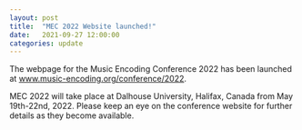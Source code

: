 ```yaml
---
layout: post
title:  "MEC 2022 Website launched!"
date:   2021-09-27 12:00:00
categories: update
---
```

The webpage for the Music Encoding Conference 2022 has been launched at <a href="http://music-encoding.org/conference/2022">www.music-encoding.org/conference/2022</a>.

MEC 2022 will take place at Dalhouse University, Halifax, Canada from May 19th-22nd, 2022. Please keep an eye on the conference website for further details as they become available.
